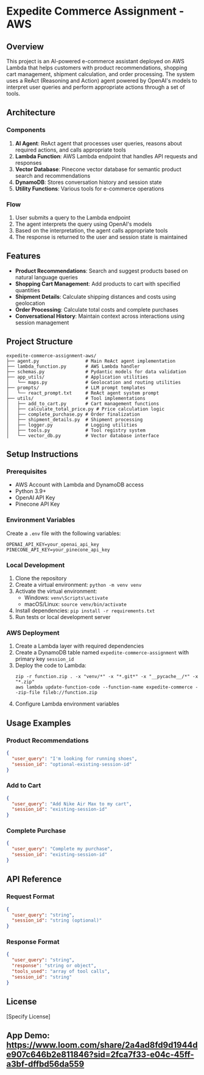 # Expedite Commerce Assignment - AWS

## Overview
This project is an AI-powered e-commerce assistant deployed on AWS Lambda that helps customers with product recommendations, shopping cart management, shipment calculation, and order processing. The system uses a ReAct (Reasoning and Action) agent powered by OpenAI's models to interpret user queries and perform appropriate actions through a set of tools.

## Architecture

### Components
1. **AI Agent**: ReAct agent that processes user queries, reasons about required actions, and calls appropriate tools
2. **Lambda Function**: AWS Lambda endpoint that handles API requests and responses
3. **Vector Database**: Pinecone vector database for semantic product search and recommendations
4. **DynamoDB**: Stores conversation history and session state
5. **Utility Functions**: Various tools for e-commerce operations

### Flow
1. User submits a query to the Lambda endpoint
2. The agent interprets the query using OpenAI's models
3. Based on the interpretation, the agent calls appropriate tools
4. The response is returned to the user and session state is maintained

## Features
- **Product Recommendations**: Search and suggest products based on natural language queries
- **Shopping Cart Management**: Add products to cart with specified quantities
- **Shipment Details**: Calculate shipping distances and costs using geolocation
- **Order Processing**: Calculate total costs and complete purchases
- **Conversational History**: Maintain context across interactions using session management

## Project Structure
```
expedite-commerce-assignment-aws/
├── agent.py                 # Main ReAct agent implementation
├── lambda_function.py       # AWS Lambda handler
├── schemas.py               # Pydantic models for data validation
├── app_utils/               # Application utilities
│   └── maps.py              # Geolocation and routing utilities
├── prompts/                 # LLM prompt templates
│   └── react_prompt.txt     # ReAct agent system prompt
├── utils/                   # Tool implementations
│   ├── add_to_cart.py       # Cart management functions
│   ├── calculate_total_price.py # Price calculation logic
│   ├── complete_purchase.py # Order finalization
│   ├── shipment_details.py  # Shipment processing
│   ├── logger.py            # Logging utilities
│   ├── tools.py             # Tool registry system
│   └── vector_db.py         # Vector database interface
```

## Setup Instructions

### Prerequisites
- AWS Account with Lambda and DynamoDB access
- Python 3.9+
- OpenAI API Key
- Pinecone API Key

### Environment Variables
Create a `.env` file with the following variables:
```
OPENAI_API_KEY=your_openai_api_key
PINECONE_API_KEY=your_pinecone_api_key
```

### Local Development
1. Clone the repository
2. Create a virtual environment: `python -m venv venv`
3. Activate the virtual environment:
   - Windows: `venv\Scripts\activate`
   - macOS/Linux: `source venv/bin/activate`
4. Install dependencies: `pip install -r requirements.txt`
5. Run tests or local development server

### AWS Deployment
1. Create a Lambda layer with required dependencies
2. Create a DynamoDB table named `expedite-commerce-assignment` with primary key `session_id`
3. Deploy the code to Lambda:
   ```
   zip -r function.zip . -x "venv/*" -x "*.git*" -x "__pycache__/*" -x "*.zip"
   aws lambda update-function-code --function-name expedite-commerce --zip-file fileb://function.zip
   ```
4. Configure Lambda environment variables

## Usage Examples

### Product Recommendations
```json
{
  "user_query": "I'm looking for running shoes",
  "session_id": "optional-existing-session-id"
}
```

### Add to Cart
```json
{
  "user_query": "Add Nike Air Max to my cart",
  "session_id": "existing-session-id"
}
```

### Complete Purchase
```json
{
  "user_query": "Complete my purchase",
  "session_id": "existing-session-id"
}
```

## API Reference

### Request Format
```json
{
  "user_query": "string",
  "session_id": "string (optional)"
}
```

### Response Format
```json
{
  "user_query": "string",
  "response": "string or object",
  "tools_used": "array of tool calls",
  "session_id": "string"
}
```

## License
[Specify License]

## App Demo: https://www.loom.com/share/2a4ad8fd9d1944de907c646b2e811846?sid=2fca7f33-e04c-45ff-a3bf-dffbd56da559